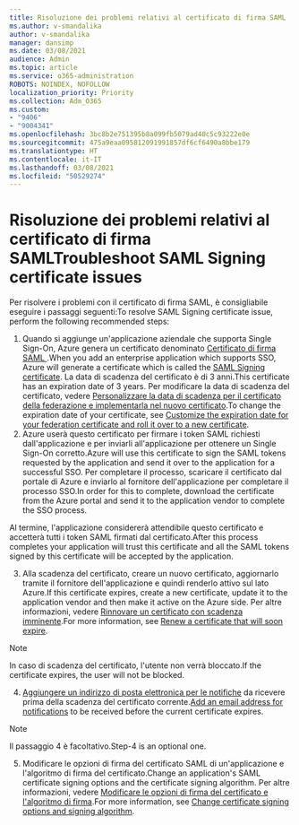 ```yaml
---
title: Risoluzione dei problemi relativi al certificato di firma SAML
ms.author: v-smandalika
author: v-smandalika
manager: dansimp
ms.date: 03/08/2021
audience: Admin
ms.topic: article
ms.service: o365-administration
ROBOTS: NOINDEX, NOFOLLOW
localization_priority: Priority
ms.collection: Adm_O365
ms.custom:
- "9406"
- "9004341"
ms.openlocfilehash: 3bc8b2e751395b8a099fb5079ad40c5c93222e0e
ms.sourcegitcommit: 475a9eaa095812091991857df6cf6490a8bbe179
ms.translationtype: HT
ms.contentlocale: it-IT
ms.lasthandoff: 03/08/2021
ms.locfileid: "50529274"
---
```

# <a name="troubleshoot-saml-signing-certificate-issues"></a><span data-ttu-id="d1104-102">Risoluzione dei problemi relativi al certificato di firma SAML</span><span class="sxs-lookup"><span data-stu-id="d1104-102">Troubleshoot SAML Signing certificate issues</span></span>

<span data-ttu-id="d1104-103">Per risolvere i problemi con il certificato di firma SAML, è consigliabile eseguire i passaggi seguenti:</span><span class="sxs-lookup"><span data-stu-id="d1104-103">To resolve SAML Signing certificate issue, perform the following recommended steps:</span></span>

1. <span data-ttu-id="d1104-104">Quando si aggiunge un'applicazione aziendale che supporta Single Sign-On, Azure genera un certificato denominato [Certificato di firma SAML ](https://docs.microsoft.com/azure/active-directory/manage-apps/manage-certificates-for-federated-single-sign-on#auto-generated-certificate-for-gallery-and-non-gallery-applications).</span><span class="sxs-lookup"><span data-stu-id="d1104-104">When you add an enterprise application which supports SSO, Azure will generate a certificate which is called the [SAML Signing certificate](https://docs.microsoft.com/azure/active-directory/manage-apps/manage-certificates-for-federated-single-sign-on#auto-generated-certificate-for-gallery-and-non-gallery-applications).</span></span> <span data-ttu-id="d1104-105">La data di scadenza del certificato è di 3 anni.</span><span class="sxs-lookup"><span data-stu-id="d1104-105">This certificate has an expiration date of 3 years.</span></span> <span data-ttu-id="d1104-106">Per modificare la data di scadenza del certificato, vedere [Personalizzare la data di scadenza per il certificato della federazione e implementarla nel nuovo certificato](https://docs.microsoft.com/azure/active-directory/manage-apps/manage-certificates-for-federated-single-sign-on#customize-the-expiration-date-for-your-federation-certificate-and-roll-it-over-to-a-new-certificate).</span><span class="sxs-lookup"><span data-stu-id="d1104-106">To change the expiration date of your certificate, see [Customize the expiration date for your federation certificate and roll it over to a new certificate](https://docs.microsoft.com/azure/active-directory/manage-apps/manage-certificates-for-federated-single-sign-on#customize-the-expiration-date-for-your-federation-certificate-and-roll-it-over-to-a-new-certificate).</span></span>
2. <span data-ttu-id="d1104-107">Azure userà questo certificato per firmare i token SAML richiesti dall'applicazione e per inviarli all'applicazione per ottenere un Single Sign-On corretto.</span><span class="sxs-lookup"><span data-stu-id="d1104-107">Azure will use this certificate to sign the SAML tokens requested by the application and send it over to the application for a successful SSO.</span></span> <span data-ttu-id="d1104-108">Per completare il processo, scaricare il certificato dal portale di Azure e inviarlo al fornitore dell'applicazione per completare il processo SSO.</span><span class="sxs-lookup"><span data-stu-id="d1104-108">In order for this to complete, download the certificate from the Azure portal and send it to the application vendor to complete the SSO process.</span></span>

<span data-ttu-id="d1104-109">Al termine, l'applicazione considererà attendibile questo certificato e accetterà tutti i token SAML firmati dal certificato.</span><span class="sxs-lookup"><span data-stu-id="d1104-109">After this process completes your application will trust this certificate and all the SAML tokens signed by this certificate will be accepted by the application.</span></span>

3. <span data-ttu-id="d1104-110">Alla scadenza del certificato, creare un nuovo certificato, aggiornarlo tramite il fornitore dell'applicazione e quindi renderlo attivo sul lato Azure.</span><span class="sxs-lookup"><span data-stu-id="d1104-110">If this certificate expires, create a new certificate, update it to the application vendor and then make it active on the Azure side.</span></span> <span data-ttu-id="d1104-111">Per altre informazioni, vedere [Rinnovare un certificato con scadenza imminente](https://docs.microsoft.com/azure/active-directory/manage-apps/manage-certificates-for-federated-single-sign-on#renew-a-certificate-that-will-soon-expire).</span><span class="sxs-lookup"><span data-stu-id="d1104-111">For more information, see [Renew a certificate that will soon expire](https://docs.microsoft.com/azure/active-directory/manage-apps/manage-certificates-for-federated-single-sign-on#renew-a-certificate-that-will-soon-expire).</span></span>

> [!NOTE]
> <span data-ttu-id="d1104-112">In caso di scadenza del certificato, l'utente non verrà bloccato.</span><span class="sxs-lookup"><span data-stu-id="d1104-112">If the certificate expires, the user will not be blocked.</span></span>

4. <span data-ttu-id="d1104-113">[Aggiungere un indirizzo di posta elettronica per le notifiche](https://docs.microsoft.com/azure/active-directory/manage-apps/manage-certificates-for-federated-single-sign-on#add-email-notification-addresses-for-certificate-expiration) da ricevere prima della scadenza del certificato corrente.</span><span class="sxs-lookup"><span data-stu-id="d1104-113">[Add an email address for notifications](https://docs.microsoft.com/azure/active-directory/manage-apps/manage-certificates-for-federated-single-sign-on#add-email-notification-addresses-for-certificate-expiration) to be received before the current certificate expires.</span></span>

> [!NOTE]
> <span data-ttu-id="d1104-114">Il passaggio 4 è facoltativo.</span><span class="sxs-lookup"><span data-stu-id="d1104-114">Step-4 is an optional one.</span></span>

5. <span data-ttu-id="d1104-115">Modificare le opzioni di firma del certificato SAML di un'applicazione e l'algoritmo di firma del certificato.</span><span class="sxs-lookup"><span data-stu-id="d1104-115">Change an application's SAML certificate signing options and the certificate signing algorithm.</span></span> <span data-ttu-id="d1104-116">Per altre informazioni, vedere [Modificare le opzioni di firma del certificato e l'algoritmo di firma](https://docs.microsoft.com/azure/active-directory/manage-apps/certificate-signing-options).</span><span class="sxs-lookup"><span data-stu-id="d1104-116">For more information, see [Change certificate signing options and signing algorithm](https://docs.microsoft.com/azure/active-directory/manage-apps/certificate-signing-options).</span></span>


